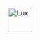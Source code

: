 <a href='#page' title="Lux" class="hover-opacity">
    <img height=50 title='Lux' src='$site_url$site_media/luxsite/lux.png' alt='Lux'>
</a>
